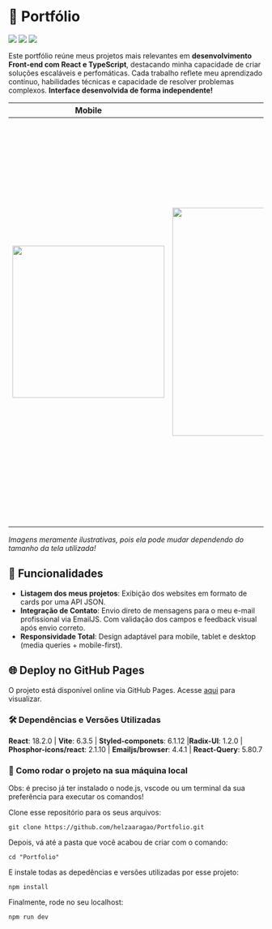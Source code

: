 # 👀 Portfólio 

<div>
  <img src="https://img.shields.io/badge/React-20232A?style=for-the-badge&logo=react&logoColor=61DAFB"/>
  <img src="https://img.shields.io/badge/TypeScript-007ACC?style=for-the-badge&logo=typescript&logoColor=white"/>
  <img src="https://img.shields.io/badge/styled--components-DB7093?style=for-the-badge&logo=styled-components&logoColor=white"/>
</div>

Este portfólio reúne meus projetos mais relevantes em **desenvolvimento Front-end com React e TypeScript**, destacando minha capacidade de criar soluções escaláveis e perfomáticas. Cada trabalho reflete meu aprendizado contínuo, habilidades técnicas e capacidade de resolver problemas complexos. **Interface desenvolvida de forma independente!**

| Mobile | Tablet | Desktop | 
|--------|---------|---------|
| <img src="/assets/mobile-portfolio.png" width="300"> | <img src="assets/tablet-portfolio.png" width="450"> | <img src="/assets/desktop-portfolio.png" width="800"> |

*Imagens meramente ilustrativas, pois ela pode mudar dependendo do tamanho da tela utilizada!*

## 🚀 Funcionalidades

- **Listagem dos meus projetos**: Exibição dos websites em formato de cards por uma API JSON.
- **Integração de Contato**: Envio direto de mensagens para o meu e-mail profissional via EmailJS. Com validação dos campos e feedback visual após envio correto.
- **Responsividade Total**: Design adaptável para mobile, tablet e desktop (media queries + mobile-first).

## 🌐 Deploy no GitHub Pages

O projeto está disponível online via GitHub Pages. Acesse <a href="https://helzaaragao.github.io/Portfolio/">aqui</a> para visualizar.

### 🛠️ Dependências e Versões Utilizadas

**React**: 18.2.0 | **Vite**: 6.3.5 | **Styled-componets**: 6.1.12 |**Radix-UI**: 1.2.0 | **Phosphor-icons/react**: 2.1.10 | **Emailjs/browser**: 4.4.1 | **React-Query**: 5.80.7

### 📂 Como rodar o projeto na sua máquina local

Obs: é preciso já ter instalado o node.js, vscode ou um terminal da sua preferência para executar os comandos!

Clone esse repositório para os seus arquivos:
```
git clone https://github.com/helzaaragao/Portfolio.git
```

Depois, vá até a pasta que você acabou de criar com o comando:

```
cd "Portfolio"
```
E instale todas as depedências e versões utilizadas por esse projeto:

```
npm install
```
Finalmente, rode no seu localhost:
```
npm run dev
```


